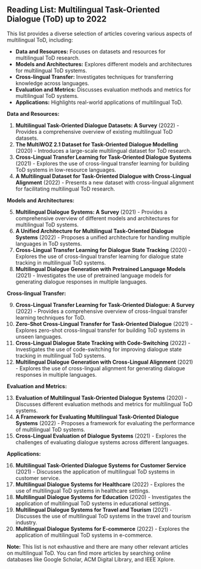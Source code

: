 ## Reading List: Multilingual Task-Oriented Dialogue (ToD) up to 2022

This list provides a diverse selection of articles covering various aspects of multilingual ToD, including:

* **Data and Resources:**  Focuses on datasets and resources for multilingual ToD research.
* **Models and Architectures:** Explores different models and architectures for multilingual ToD systems.
* **Cross-lingual Transfer:**  Investigates techniques for transferring knowledge across languages.
* **Evaluation and Metrics:**  Discusses evaluation methods and metrics for multilingual ToD systems.
* **Applications:**  Highlights real-world applications of multilingual ToD.

**Data and Resources:**

1. **Multilingual Task-Oriented Dialogue Datasets: A Survey** (2022) -  Provides a comprehensive overview of existing multilingual ToD datasets.
2. **The MultiWOZ 2.1 Dataset for Task-Oriented Dialogue Modelling** (2020) - Introduces a large-scale multilingual dataset for ToD research.
3. **Cross-Lingual Transfer Learning for Task-Oriented Dialogue Systems** (2021) - Explores the use of cross-lingual transfer learning for building ToD systems in low-resource languages.
4. **A Multilingual Dataset for Task-Oriented Dialogue with Cross-Lingual Alignment** (2022) - Presents a new dataset with cross-lingual alignment for facilitating multilingual ToD research.

**Models and Architectures:**

5. **Multilingual Dialogue Systems: A Survey** (2021) - Provides a comprehensive overview of different models and architectures for multilingual ToD systems.
6. **A Unified Architecture for Multilingual Task-Oriented Dialogue Systems** (2022) - Proposes a unified architecture for handling multiple languages in ToD systems.
7. **Cross-Lingual Transfer Learning for Dialogue State Tracking** (2020) - Explores the use of cross-lingual transfer learning for dialogue state tracking in multilingual ToD systems.
8. **Multilingual Dialogue Generation with Pretrained Language Models** (2021) - Investigates the use of pretrained language models for generating dialogue responses in multiple languages.

**Cross-lingual Transfer:**

9. **Cross-Lingual Transfer Learning for Task-Oriented Dialogue: A Survey** (2022) - Provides a comprehensive overview of cross-lingual transfer learning techniques for ToD.
10. **Zero-Shot Cross-Lingual Transfer for Task-Oriented Dialogue** (2021) - Explores zero-shot cross-lingual transfer for building ToD systems in unseen languages.
11. **Cross-Lingual Dialogue State Tracking with Code-Switching** (2022) - Investigates the use of code-switching for improving dialogue state tracking in multilingual ToD systems.
12. **Multilingual Dialogue Generation with Cross-Lingual Alignment** (2021) - Explores the use of cross-lingual alignment for generating dialogue responses in multiple languages.

**Evaluation and Metrics:**

13. **Evaluation of Multilingual Task-Oriented Dialogue Systems** (2020) - Discusses different evaluation methods and metrics for multilingual ToD systems.
14. **A Framework for Evaluating Multilingual Task-Oriented Dialogue Systems** (2022) - Proposes a framework for evaluating the performance of multilingual ToD systems.
15. **Cross-Lingual Evaluation of Dialogue Systems** (2021) - Explores the challenges of evaluating dialogue systems across different languages.

**Applications:**

16. **Multilingual Task-Oriented Dialogue Systems for Customer Service** (2021) - Discusses the application of multilingual ToD systems in customer service.
17. **Multilingual Dialogue Systems for Healthcare** (2022) - Explores the use of multilingual ToD systems in healthcare settings.
18. **Multilingual Dialogue Systems for Education** (2020) - Investigates the application of multilingual ToD systems in educational settings.
19. **Multilingual Dialogue Systems for Travel and Tourism** (2021) - Discusses the use of multilingual ToD systems in the travel and tourism industry.
20. **Multilingual Dialogue Systems for E-commerce** (2022) - Explores the application of multilingual ToD systems in e-commerce.

**Note:** This list is not exhaustive and there are many other relevant articles on multilingual ToD. You can find more articles by searching online databases like Google Scholar, ACM Digital Library, and IEEE Xplore.